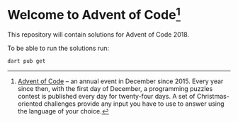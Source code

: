 # Welcome to Advent of Code[^aoc]

This repository will contain solutions for Advent of Code 2018.

To be able to run the solutions run:

```sh
dart pub get
```

[^aoc]:
    [Advent of Code][aoc] – an annual event in December since 2015.
    Every year since then, with the first day of December, a programming puzzles contest is published every day for twenty-four days.
    A set of Christmas-oriented challenges provide any input you have to use to answer using the language of your choice.

[aoc]: https://adventofcode.com
